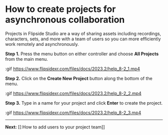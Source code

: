 # How to create projects for asynchronous collaboration

Projects in Flipside Studio are a way of sharing assets including recordings, characters, sets, and more with a team of users so you can more efficiently work remotely and asynchronously.

**Step 1.** Press the menu button on either controller and choose **All Projects** from the main menu.

:gif https://www.flipsidexr.com/files/docs/2023.2/help_8-2_1.mp4

**Step 2.** Click on the **Create New Project** button along the bottom of the menu.

:gif https://www.flipsidexr.com/files/docs/2023.2/help_8-2_2.mp4

**Step 3.** Type in a name for your project and click **Enter** to create the project.

:gif https://www.flipsidexr.com/files/docs/2023.2/help_8-2_3.mp4

---

**Next:** [[:How to add users to your project team]]
